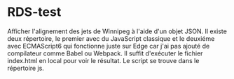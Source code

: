 # RDS-test
Afficher l'alignement des jets de Winnipeg à l'aide d'un objet JSON.
Il existe deux répertoire, le premier avec du JavaScript classique et le deuxiéme avec ECMAScript6 qui fonctionne juste sur Edge car j'ai pas ajouté de compilateur comme Babel ou Webpack.
Il suffit d'exécuter le fichier index.html en local pour voir le résultat. Le script se trouve dans le répertoire js.
